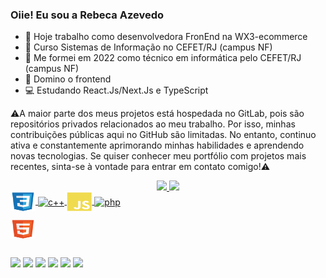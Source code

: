 ### Oiie! Eu sou a Rebeca Azevedo 

- 🔭 Hoje trabalho como desenvolvedora FronEnd na WX3-ecommerce
- 🐺 Curso Sistemas de Informação no CEFET/RJ (campus NF)
- 🐺 Me formei em 2022 como técnico em informática pelo CEFET/RJ (campus NF)
- 💪 Domino o frontend
- 💻 Estudando React.Js/Next.Js e TypeScript

⚠️A maior parte dos meus projetos está hospedada no GitLab, pois são repositórios privados relacionados ao meu trabalho. Por isso, minhas contribuições públicas aqui no GitHub são limitadas. No entanto, continuo ativa e constantemente aprimorando minhas habilidades e aprendendo novas tecnologias.
Se quiser conhecer meu portfólio com projetos mais recentes, sinta-se à vontade para entrar em contato comigo!⚠️

<div align="center">
  <a href="https://github.com/reazevedo1">
  <img height="180em" src="https://github-readme-stats.vercel.app/api?username=reazevedo1&show_icons=true&theme=dracula&include_all_commits=true&count_private=true"/>
  <img height="180em" src="https://github-readme-stats.vercel.app/api/top-langs/?username=reazevedo1&layout=compact&langs_count=7&theme=dracula"/>
</div>
<div style="display: inline_block">

  <img align="center" alt="CSS" height="30" width="40" src="https://raw.githubusercontent.com/devicons/devicon/master/icons/css3/css3-original.svg">

 <img align="center" alt="c++" height="30" width="40" src="https://cdn.jsdelivr.net/gh/devicons/devicon/icons/cplusplus/cplusplus-original.svg">
  
  <img align="center" alt="Js" height="30" width="40" src="https://raw.githubusercontent.com/devicons/devicon/master/icons/javascript/javascript-plain.svg">

 <img align="center" alt="php" height="30" width="40" src="https://cdn.jsdelivr.net/gh/devicons/devicon/icons/php/php-original.svg">

 <img align="center" alt="HTML" height="30" width="40" 
src="https://raw.githubusercontent.com/devicons/devicon/master/icons/html5/html5-original.svg">
  
 <!--  <img align="right" alt="Rafa-pic" height="150" style="border-radius:50px;" src="https://media.discordapp.net/attachments/639956127056134178/890373478988013628/Publicacoes_Instagram_1_1.png?width=676&height=676"> -->
</div>
  
 ##
  
  <div> 
  <a href="https://instagram.com/a_rebecaazevedo" target="_blank"><img src="https://img.shields.io/badge/-Instagram-%23E4405F?style=for-the-badge&logo=instagram&logoColor=white" target="_blank"></a>
    <a href="https://twitter.com/azevedo_rebk" target="_blank"><img src="https://img.shields.io/badge/Twitter-1DA1F2?style=for-the-badge&logo=twitter&logoColor=white" target="_blank"></a>
    <a href="mailto:azevedorebeca9@gmail.com?subject=Diga%Oi&body=Olá" target="_blank"><img src="https://img.shields.io/badge/Gmail-D14836?style=for-the-badge&logo=gmail&logoColor=white" target="_blank"></a>
    <a href="https://github.com/reazevedo1" target="_blank"><img src="https://img.shields.io/badge/GitHub-100000?style=for-the-badge&logo=github&logoColor=white" target="_blank"></a>
    <a href="https://www.facebook.com/rebeca.azevedo.566" target="_blank"><img src="https://img.shields.io/badge/Facebook-1877F2?style=for-the-badge&logo=facebook&logoColor=white" target="_blank"></a>
    <a href="https://discord.gg/a_rebeca#8907" target="_blank"><img src="https://img.shields.io/badge/Discord-7289DA?style=for-the-badge&logo=discord&logoColor=white" target="_blank"></a> 
    
</div>


